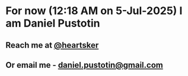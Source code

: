 # For now (12:18 AM on  5-Jul-2025) I am Daniel Pustotin
## Reach me at [@heartsker](https://t.me/heartsker)
## Or email me - daniel.pustotin@gmail.com
